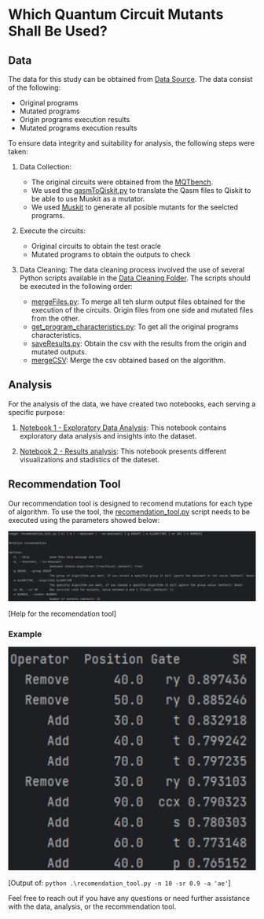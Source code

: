 # Which Quantum Circuit Mutants Shall Be Used?

## Data

The data for this study can be obtained from [Data Source](https://www.dropbox.com/sh/y0somwhwwgkxopd/AAAJWGjyOfb9eeX8wXnzH27Va?dl=0). The data consist of the following:
- Original programs
- Mutated programs
- Origin programs execution results
- Mutated programs execution results

To ensure data integrity and suitability for analysis, the following steps were taken:

1. Data Collection:
   - The original circuits were obtained from the [MQTbench](https://www.cda.cit.tum.de/mqtbench/).
   - We used the [qasmToQiskit.py](DataCleaning/qasmToQiskit.py) to translate the Qasm files to Qiskit to be able to use Muskit as a mutator.
   - We used [Muskit](https://github.com/Simula-COMPLEX/muskit.git) to generate all posible mutants for the seelcted programs.
     
2. Execute the circuits:
   - Original circuits to obtain the test oracle
   - Mutated programs to obtain the outputs to check

3. Data Cleaning: The data cleaning process involved the use of several Python scripts available in the [Data Cleaning Folder](DataCleaning/). The scripts should be executed in the following order:

   - [mergeFiles.py](DataCleaning/mergeFiles.py): To merge all teh slurm output files obtained for the execution of the circuits. Origin files from one side and mutated files from the other.
   - [get_program_characteristics.py](DataCleaning/get_program_characteristics.py): To get all the original programs characteristics.
   - [saveResults.py](DataCleaning/saveResults.py): Obtain the csv with the results from the origin and mutated outputs.
   - [mergeCSV](DataCleaning/mergeCSV.py): Merge the csv obtained based on the algorithm.

## Analysis

For the analysis of the data, we have created two notebooks, each serving a specific purpose:

1. [Notebook 1 - Exploratory Data Analysis](Analysis/EDA.ipynb): This notebook contains exploratory data analysis and insights into the dataset.

2. [Notebook 2 - Results analysis](Analysis/AnalizeResults.ipynb): This notebook presents different visualizations and stadistics of the dateset.


## Recommendation Tool

Our recommendation tool is designed to recomend mutations for each type of algorithm. To use the tool, the [recomendation_tool.py](RecomendationTool/recomendation_tool.py) script needs to be executed using the parameters showed below:

![Usage](RecomendationTool/Usage.png)

[Help for the recomendation tool]


### Example

![Example recomendation](RecomendationTool/Example.png)

[Output of: `python .\recomendation_tool.py -n 10 -sr 0.9 -a 'ae'`]

Feel free to reach out if you have any questions or need further assistance with the data, analysis, or the recommendation tool.
